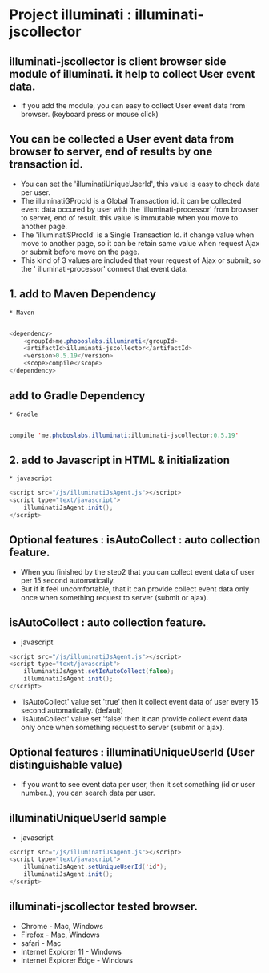 # Project illuminati : illuminati-jscollector

## illuminati-jscollector is client browser side module of illuminati. it help to collect User event data.

* If you add the module, you can easy to collect User event data from browser. (keyboard press or
  mouse click)

## You can be collected a User event data from browser to server, end of results by one transaction id.

* You can set the 'illuminatiUniqueUserId', this value is easy to check data per user.
* The illuminatiGProcId is a Global Transaction id. it can be collected event data occured by user
  with the 'illuminati-processor' from browser to server, end of result. this value is immutable
  when you move to another page.
* The 'illuminatiSProcId' is a Single Transaction Id. it change value when move to another page, so
  it can be retain same value when request Ajax or submit before move on the page.
* This kind of 3 values are included that your request of Ajax or submit, so the '
  illuminati-processor' connect that event data.

## 1. add to Maven Dependency

    * Maven

```java

<dependency>
    <groupId>me.phoboslabs.illuminati</groupId>
    <artifactId>illuminati-jscollector</artifactId>
    <version>0.5.19</version>
    <scope>compile</scope>
</dependency>
```

## add to Gradle Dependency

    * Gradle

```java

compile 'me.phoboslabs.illuminati:illuminati-jscollector:0.5.19'
```

## 2. add to Javascript in HTML & initialization

    * javascript

```java
<script src="/js/illuminatiJsAgent.js"></script>
<script type="text/javascript">
    illuminatiJsAgent.init();
</script>   
```   

## Optional features : isAutoCollect : auto collection feature.

* When you finished by the step2 that you can collect event data of user per 15 second
  automatically.
* But if it feel uncomfortable, that it can provide collect event data only once when something
  request to server (submit or ajax).

## isAutoCollect : auto collection feature.

* javascript

```java
<script src="/js/illuminatiJsAgent.js"></script>
<script type="text/javascript">
    illuminatiJsAgent.setIsAutoCollect(false);
    illuminatiJsAgent.init();
</script>   
```  

* 'isAutoCollect' value set 'true' then it collect event data of user every 15 second
  automatically. (default)
* 'isAutoCollect' value set 'false' then it can provide collect event data only once when something
  request to server (submit or ajax).

## Optional features : illuminatiUniqueUserId (User distinguishable value)

* If you want to see event data per user, then it set something (id or user number..), you can
  search data per user.

## illuminatiUniqueUserId sample

* javascript

```java
<script src="/js/illuminatiJsAgent.js"></script>
<script type="text/javascript">
    illuminatiJsAgent.setUniqueUserId('id');
    illuminatiJsAgent.init();
</script>   
```  

## illuminati-jscollector tested browser.

* Chrome - Mac, Windows
* Firefox - Mac, Windows
* safari - Mac
* Internet Explorer 11 - Windows
* Internet Explorer Edge - Windows 